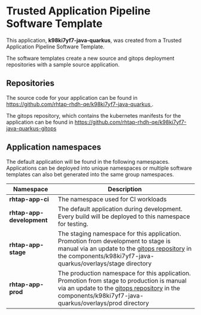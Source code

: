 # Trusted Application Pipeline Software Template

This application, **k98ki7yf7-java-quarkus**, was created from a Trusted Application Pipeline Software Template.

The software templates create a new source and gitops deployment repositories with a sample source application. 

## Repositories

The source code for your application can be found in [https://github.com/rhtap-rhdh-qe/k98ki7yf7-java-quarkus ](https://github.com/rhtap-rhdh-qe/k98ki7yf7-java-quarkus ).
 
The gitops repository, which contains the kubernetes manifests for the application can be found in 
[https://github.com/rhtap-rhdh-qe/k98ki7yf7-java-quarkus-gitops ](https://github.com/rhtap-rhdh-qe/k98ki7yf7-java-quarkus-gitops ) 

## Application namespaces 

The default application will be found in the following namespaces. Applications can be deployed into unique namespaces or multiple software templates can also bet generated into the same group namespaces.  

|  Namespace   |  Description   |  
| -------- | -------- |
| **rhtap-app-ci** | The namespace used for CI workloads |
| **rhtap-app-development** | The default application during development. Every build will be deployed to this namespace for testing. |
| **rhtap-app-stage** | The staging namespace for this application. Promotion from development to stage is manual via an update to the [gitops repository](https://github.com/rhtap-rhdh-qe/k98ki7yf7-java-quarkus-gitops ) in the components/k98ki7yf7-java-quarkus/overlays/stage directory |
| **rhtap-app-prod** | The production namespace for this application. Promotion from stage to production is manual via an update to the [gitops repository](https://github.com/rhtap-rhdh-qe/k98ki7yf7-java-quarkus-gitops ) in the components/k98ki7yf7-java-quarkus/overlays/prod directory |